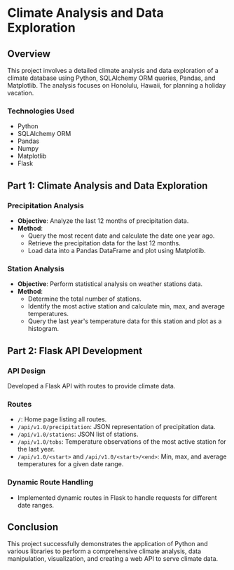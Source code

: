 # Climate Analysis and Data Exploration

## Overview
This project involves a detailed climate analysis and data exploration of a climate database using Python, SQLAlchemy ORM queries, Pandas, and Matplotlib. The analysis focuses on Honolulu, Hawaii, for planning a holiday vacation.

### Technologies Used
- Python
- SQLAlchemy ORM
- Pandas
- Numpy
- Matplotlib
- Flask

## Part 1: Climate Analysis and Data Exploration

### Precipitation Analysis
- **Objective**: Analyze the last 12 months of precipitation data.
- **Method**: 
  - Query the most recent date and calculate the date one year ago.
  - Retrieve the precipitation data for the last 12 months.
  - Load data into a Pandas DataFrame and plot using Matplotlib.

### Station Analysis
- **Objective**: Perform statistical analysis on weather stations data.
- **Method**: 
  - Determine the total number of stations.
  - Identify the most active station and calculate min, max, and average temperatures.
  - Query the last year's temperature data for this station and plot as a histogram.

## Part 2: Flask API Development

### API Design
Developed a Flask API with routes to provide climate data.

### Routes
- `/`: Home page listing all routes.
- `/api/v1.0/precipitation`: JSON representation of precipitation data.
- `/api/v1.0/stations`: JSON list of stations.
- `/api/v1.0/tobs`: Temperature observations of the most active station for the last year.
- `/api/v1.0/<start>` and `/api/v1.0/<start>/<end>`: Min, max, and average temperatures for a given date range.

### Dynamic Route Handling
- Implemented dynamic routes in Flask to handle requests for different date ranges.

## Conclusion
This project successfully demonstrates the application of Python and various libraries to perform a comprehensive climate analysis, data manipulation, visualization, and creating a web API to serve climate data.
